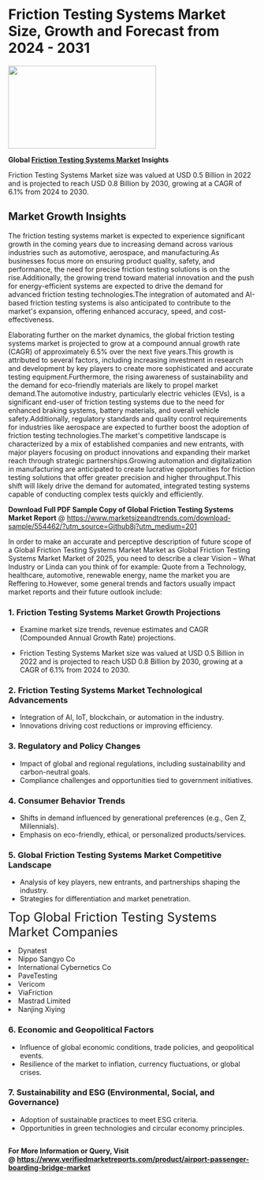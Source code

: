 <H1>Friction Testing Systems Market Size, Growth and Forecast from 2024 - 2031</H1><img class="aligncenter size-medium wp-image-584254" src="https://thirdeyenews.in/wp-content/uploads/2024/09/Global-Market-Research-300x168.jpeg" alt="" width="300" height="168" /><p><strong>Global&nbsp;<a href="https://www.marketsizeandtrends.com/download-sample/554462/?utm_source=Github8j?utm_medium=201">Friction Testing Systems Market</a> Insights</strong></p><p>Friction Testing Systems Market size was valued at USD 0.5 Billion in 2022 and is projected to reach USD 0.8 Billion by 2030, growing at a CAGR of 6.1% from 2024 to 2030.</p><p><h2>Market Growth Insights</h2> <p>The friction testing systems market is expected to experience significant growth in the coming years due to increasing demand across various industries such as automotive, aerospace, and manufacturing.As businesses focus more on ensuring product quality, safety, and performance, the need for precise friction testing solutions is on the rise.Additionally, the growing trend toward material innovation and the push for energy-efficient systems are expected to drive the demand for advanced friction testing technologies.The integration of automated and AI-based friction testing systems is also anticipated to contribute to the market's expansion, offering enhanced accuracy, speed, and cost-effectiveness.</p> <p>Elaborating further on the market dynamics, the global friction testing systems market is projected to grow at a compound annual growth rate (CAGR) of approximately 6.5% over the next five years.This growth is attributed to several factors, including increasing investment in research and development by key players to create more sophisticated and accurate testing equipment.Furthermore, the rising awareness of sustainability and the demand for eco-friendly materials are likely to propel market demand.The automotive industry, particularly electric vehicles (EVs), is a significant end-user of friction testing systems due to the need for enhanced braking systems, battery materials, and overall vehicle safety.Additionally, regulatory standards and quality control requirements for industries like aerospace are expected to further boost the adoption of friction testing technologies.The market's competitive landscape is characterized by a mix of established companies and new entrants, with major players focusing on product innovations and expanding their market reach through strategic partnerships.Growing automation and digitalization in manufacturing are anticipated to create lucrative opportunities for friction testing solutions that offer greater precision and higher throughput.This shift will likely drive the demand for automated, integrated testing systems capable of conducting complex tests quickly and efficiently.</p> <p><span class=""><strong>Download Full PDF Sample Copy of Global Friction Testing Systems Market Report</strong> @ <a href="https://www.marketsizeandtrends.com/download-sample/554462/?utm_source=Github8j?utm_medium=201" target="_blank">https://www.marketsizeandtrends.com/download-sample/554462/?utm_source=Github8j?utm_medium=201</a></span></p><p>In order to make an accurate and perceptive description of future scope of a Global&nbsp;Friction Testing Systems Market Market as Global&nbsp;Friction Testing Systems Market Market of 2025, you need to describe a clear Vision &ndash; What Industry or Linda can you think of for example: Quote from a Technology, healthcare, automotive, renewable energy, name the market you are Reffering to.However, some general trends and factors usually impact market reports and their future outlook include:</p><h3>1.&nbsp;<strong>Friction Testing Systems Market Growth Projections</strong></h3><ul><li>Examine market size trends, revenue estimates and CAGR (Compounded Annual Growth Rate) projections.</li><li><p>Friction Testing Systems Market size was valued at USD 0.5 Billion in 2022 and is projected to reach USD 0.8 Billion by 2030, growing at a CAGR of 6.1% from 2024 to 2030.</p></li></ul><h3>2.&nbsp;<strong>Friction Testing Systems Market Technological Advancements</strong></h3><ul><li>Integration of AI, IoT, blockchain, or automation in the industry.</li><li>Innovations driving cost reductions or improving efficiency.</li></ul><h3>3.&nbsp;<strong>Regulatory and Policy Changes</strong></h3><ul><li>Impact of global and regional regulations, including sustainability and carbon-neutral goals.</li><li>Compliance challenges and opportunities tied to government initiatives.</li></ul><h3>4.&nbsp;<strong>Consumer Behavior Trends</strong></h3><ul><li>Shifts in demand influenced by generational preferences (e.g., Gen Z, Millennials).</li><li>Emphasis on eco-friendly, ethical, or personalized products/services.</li></ul><h3>5.&nbsp;<strong>Global Friction Testing Systems Market Competitive Landscape</strong></h3><ul><li>Analysis of key players, new entrants, and partnerships shaping the industry.</li><li>Strategies for differentiation and market penetration.</li></ul><p data-pm-slice="1 1 []"><span style="color: inherit; font-family: inherit; font-size: 25px;">Top Global Friction Testing Systems Market Companies</span></p><div class="" data-test-id=""><p><li>Dynatest</li><li> Nippo Sangyo Co</li><li> International Cybernetics Co</li><li> PaveTesting</li><li> Vericom</li><li> ViaFriction</li><li> Mastrad Limited</li><li> Nanjing Xiying</li></p></div><h3>6.&nbsp;<strong>Economic and Geopolitical Factors</strong></h3><ul><li>Influence of global economic conditions, trade policies, and geopolitical events.</li><li>Resilience of the market to inflation, currency fluctuations, or global crises.</li></ul><h3>7.&nbsp;<strong>Sustainability and ESG (Environmental, Social, and Governance)</strong></h3><ul><li>Adoption of sustainable practices to meet ESG criteria.</li><li>Opportunities in green technologies and circular economy principles.</li></ul><h2><strong style="font-size: 14px;">For More Information or Query, Visit @&nbsp;</strong><a style="background-color: #ffffff; font-size: 14px;" href="https://www.marketsizeandtrends.com/report/friction-testing-systems-market/" target="_blank">https://www.verifiedmarketreports.com/product/airport-passenger-boarding-bridge-market</a></h2>